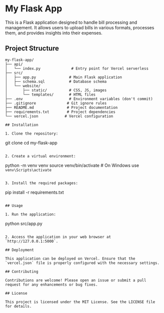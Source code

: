 # My Flask App

This is a Flask application designed to handle bill processing and management. It allows users to upload bills in various formats, processes them, and provides insights into their expenses.

## Project Structure

```
my-flask-app/
├── api/
│   └── index.py              # Entry point for Vercel serverless
├── src/
│   ├── app.py               # Main Flask application
│   ├── schema.sql           # Database schema
│   └── website/
│       ├── static/          # CSS, JS, images
│       └── templates/       # HTML files
├── .env                     # Environment variables (don't commit)
├── .gitignore              # Git ignore rules
├── README.md               # Project documentation
├── requirements.txt        # Project dependencies
└── vercel.json            # Vercel configuration

## Installation

1. Clone the repository:
   ```
   git clone <repository-url>
   cd my-flask-app
   ```

2. Create a virtual environment:
   ```
   python -m venv venv
   source venv/bin/activate  # On Windows use `venv\Scripts\activate`
   ```

3. Install the required packages:
   ```
   pip install -r requirements.txt
   ```

## Usage

1. Run the application:
   ```
   python src/app.py
   ```

2. Access the application in your web browser at `http://127.0.0.1:5000`.

## Deployment

This application can be deployed on Vercel. Ensure that the `vercel.json` file is properly configured with the necessary settings.

## Contributing

Contributions are welcome! Please open an issue or submit a pull request for any enhancements or bug fixes.

## License

This project is licensed under the MIT License. See the LICENSE file for details.

